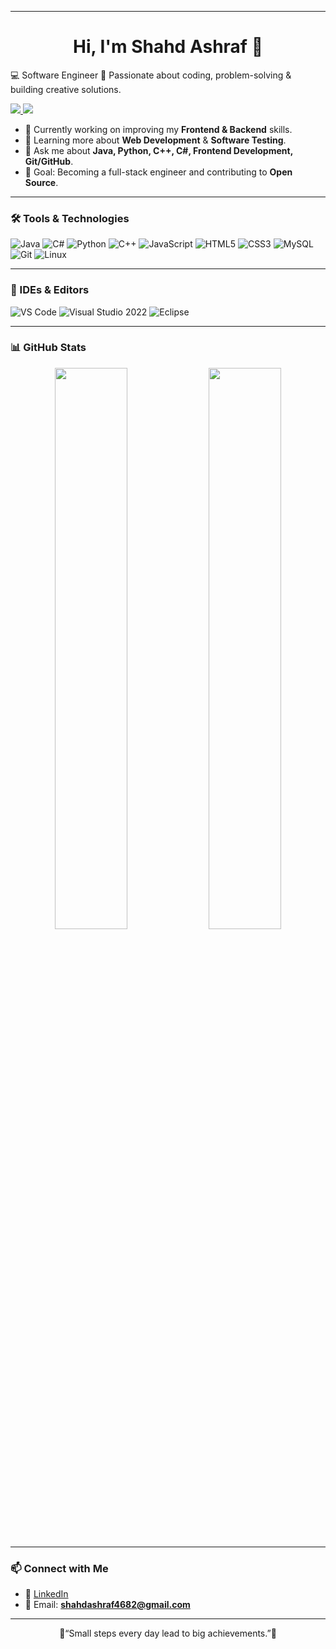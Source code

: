 <div align="center">
</div>

---
<h1 align="center">Hi, I'm Shahd Ashraf  👋</h1>
💻 Software Engineer 🚀 Passionate about coding, problem-solving & building creative solutions.

<p align="left">
  <!-- LinkedIn -->
  <a href="https://www.linkedin.com/in/shahd-ashraf-24944230b" target="_blank">
    <img src="https://img.shields.io/badge/LinkedIn-Shahd%20Ashraf-0077B5?style=for-the-badge&logo=linkedin&logoColor=white" />
  </a>
  
  <!-- Codeforces -->
  <a href="https://codeforces.com/profile/Shahd-Ashraf" target="_blank">
    <img src="https://img.shields.io/badge/Codeforces-Shahd%20Ashraf-orange?style=for-the-badge&logo=codeforces&logoColor=white" />
  </a>
</p>




- 🔭 Currently working on improving my **Frontend & Backend** skills.  
- 🌱 Learning more about **Web Development** & **Software Testing**.  
- 💬 Ask me about **Java, Python, C++, C#, Frontend Development, Git/GitHub**.  
- 🎯 Goal: Becoming a full-stack engineer and contributing to **Open Source**.  

---

### 🛠️ Tools & Technologies

![Java](https://img.shields.io/badge/Java-ED8B00?style=flat&logo=java&logoColor=white)
![C#](https://img.shields.io/badge/C%23-239120?style=flat&logo=c-sharp&logoColor=white)
![Python](https://img.shields.io/badge/Python-FFD43B?style=flat&logo=python&logoColor=darkgreen)
![C++](https://img.shields.io/badge/C%2B%2B-00599C?style=flat&logo=c%2B%2B&logoColor=white)
![JavaScript](https://img.shields.io/badge/JavaScript-323330?style=flat&logo=javascript&logoColor=F7DF1E)
![HTML5](https://img.shields.io/badge/HTML5-E34F26?style=flat&logo=html5&logoColor=white)
![CSS3](https://img.shields.io/badge/CSS3-1572B6?style=flat&logo=css3&logoColor=white)
![MySQL](https://img.shields.io/badge/MySQL-005C84?style=flat&logo=mysql&logoColor=white)
![Git](https://img.shields.io/badge/GIT-E44C30?style=flat&logo=git&logoColor=white)
![Linux](https://img.shields.io/badge/Linux-FCC624?style=flat&logo=linux&logoColor=black)

---

### 🧰 IDEs & Editors

![VS Code](https://img.shields.io/badge/VSCode-0078D4?style=flat&logo=visual-studio-code&logoColor=white)
![Visual Studio 2022](https://img.shields.io/badge/Visual%20Studio%202022-5C2D91?style=flat&logo=visual-studio&logoColor=white)
![Eclipse](https://img.shields.io/badge/Eclipse-2C2255?style=flat&logo=eclipse&logoColor=white)

---

### 📊 GitHub Stats

<div align="center">

<img src="https://github-readme-stats.vercel.app/api?username=YOUR-USERNAME&show_icons=true&theme=radical" width="48%" />
<img src="https://github-readme-stats.vercel.app/api/top-langs/?username=YOUR-USERNAME&layout=compact&theme=radical" width="48%" />

</div>

---

### 📫 Connect with Me
- 💼 [LinkedIn](https://www.linkedin.com/in/shahd-ashraf-24944230b)  
- 📧 Email: **shahdashraf4682@gmail.com**  

---

<div align="center">

🌸“Small steps every day lead to big achievements.”🌸

</div>


